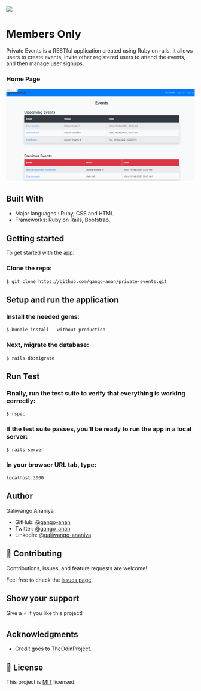 ![](https://img.shields.io/badge/Microverse-blueviolet)

# Members Only
Private Events is a RESTful application created using Ruby on rails. It allows users to create events, invite other registered users to attend the events, and then manage user signups.

### Home Page
![Home Page](./app/assets/images/HomePage.png)

## Built With

- Major languages : Ruby, CSS and HTML.
- Frameworks: Ruby on Rails, Bootstrap.


## Getting started
To get started with the app:

### Clone the repo: 
```
$ git clone https://github.com/gango-anan/private-events.git

```

## Setup and run the application
### Install the needed gems:
```
$ bundle install --without production
```
### Next, migrate the database:
```
$ rails db:migrate
```
## Run Test
### Finally, run the test suite to verify that everything is working correctly:
```
$ rspec
```
### If the test suite passes, you'll be ready to run the app in a local server:
```
$ rails server
```
### In your browser URL tab, type:
```
localhost:3000
```

## Author

Galiwango Ananiya

- GitHub: [@gango-anan](https://github.com/gango-anan) 
- Twitter: [@gango_anan](https://twitter.com/gango_anan) 
- LinkedIn: [@galiwango-ananiya](https://www.linkedin.com/in/galiwango-ananiya-0800821b4/) 

## 🤝 Contributing

Contributions, issues, and feature requests are welcome!

Feel free to check the [issues page](https://github.com/gango-anan/private-events/issues).

## Show your support

Give a ⭐️ if you like this project!

## Acknowledgments

- Credit goes to TheOdinProject.


## 📝 License

This project is [MIT](https://github.com/gango-anan/private-events/blob/users-events/LICENSE) licensed.
